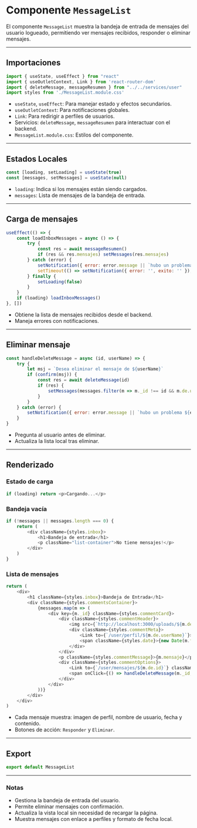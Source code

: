 # Componente `MessageList`

El componente `MessageList` muestra la bandeja de entrada de mensajes del usuario logueado, permitiendo ver mensajes recibidos, responder o eliminar mensajes.

---

## Importaciones

```javascript
import { useState, useEffect } from "react"
import { useOutletContext, Link } from 'react-router-dom'
import { deleteMessage, messageResumen } from "../../services/user"
import styles from './MessageList.module.css'
```

- `useState`, `useEffect`: Para manejar estado y efectos secundarios.
- `useOutletContext`: Para notificaciones globales.
- `Link`: Para redirigir a perfiles de usuarios.
- Servicios: `deleteMessage`, `messageResumen` para interactuar con el backend.
- `MessageList.module.css`: Estilos del componente.

---

## Estados Locales

```javascript
const [loading, setLoading] = useState(true)
const [messages, setMessages] = useState(null)
```

- `loading`: Indica si los mensajes están siendo cargados.
- `messages`: Lista de mensajes de la bandeja de entrada.

---

## Carga de mensajes

```javascript
useEffect(() => {
    const loadInboxMessages = async () => {
        try {
            const res = await messageResumen()
            if (res && res.mensajes) setMessages(res.mensajes)
        } catch (error) {
            setNotification({ error: error.message || `hubo un problema ${error}`, exito: '' })
            setTimeout(() => setNotification({ error: '', exito: '' }), 5000)
        } finally {
            setLoading(false)
        }
    }
    if (loading) loadInboxMessages()
}, [])
```

- Obtiene la lista de mensajes recibidos desde el backend.
- Maneja errores con notificaciones.

---

## Eliminar mensaje

```javascript
const handleDeleteMessage = async (id, userName) => {
    try {
        let msj = `Desea eliminar el mensaje de ${userName}`
        if (confirm(msj)) {
            const res = await deleteMessage(id)
            if (res) {
                setMessages(messages.filter(m => m._id !== id && m.de.userName !== userName))
            }
        }
    } catch (error) {
        setNotification({ error: error.message || `hubo un problema ${error}`, exito: '' })
    }
}
```

- Pregunta al usuario antes de eliminar.
- Actualiza la lista local tras eliminar.

---

## Renderizado

### Estado de carga

```javascript
if (loading) return <p>Cargando...</p>
```

### Bandeja vacía

```javascript
if (!messages || messages.length === 0) {
    return (
        <div className={styles.inbox}>
            <h1>Bandeja de entrada</h1>
            <p className="list-container">No tiene mensajes!</p>
        </div>
    )
}
```

### Lista de mensajes

```javascript
return (
    <div>
        <h1 className={styles.inbox}>Bandeja de Entrada</h1>
        <div className={styles.commentsContainer}>
            {messages.map(m => (
                <div key={m._id} className={styles.commentCard}>
                    <div className={styles.commentHeader}>
                        <img src={`http://localhost:3000/uploads/${m.de.picture}`} alt="profile" className={styles.profilePic} />
                        <div className={styles.commentMeta}>
                            <Link to={`/user/perfil/${m.de.userName}`}>{m.de.userName}</Link>
                            <span className={styles.date}>{new Date(m.fecha).toLocaleDateString('es-AR')}</span>
                        </div>
                    </div>
                    <p className={styles.commentMessage}>{m.mensaje}</p>
                    <div className={styles.commentOptions}>
                        <Link to={`/user/mensajes/${m.de.id}`} className={styles.actionLink}>Responder</Link>
                        <span onClick={() => handleDeleteMessage(m._id, m.de.userName)} className={styles.actionLink}>Eliminar</span>
                    </div>
                </div>
            ))}
        </div>
    </div>
)
```

- Cada mensaje muestra: imagen de perfil, nombre de usuario, fecha y contenido.
- Botones de acción: `Responder` y `Eliminar`.

---

## Export

```javascript
export default MessageList
```

---

### Notas

- Gestiona la bandeja de entrada del usuario.
- Permite eliminar mensajes con confirmación.
- Actualiza la vista local sin necesidad de recargar la página.
- Muestra mensajes con enlace a perfiles y formato de fecha local.

